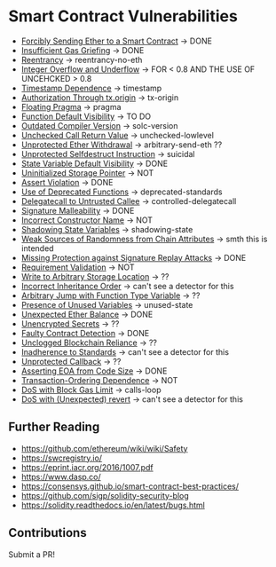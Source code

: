 # Smart Contract Vulnerabilities

- [Forcibly Sending Ether to a Smart Contract](/vulnerabilities/forcibly-sending-ether.md) -> DONE 
- [Insufficient Gas Griefing](/vulnerabilities/insufficient-gas-griefing.md) -> DONE
- [Reentrancy](/vulnerabilities/reentrancy.md) -> reentrancy-no-eth
- [Integer Overflow and Underflow](/vulnerabilities/overflow-underflow.md) -> FOR < 0.8 AND THE USE OF UNCEHCKED > 0.8
- [Timestamp Dependence](/vulnerabilities/timestamp-dependence.md) -> timestamp
- [Authorization Through tx.origin](/vulnerabilities/authorization-txorigin.md) -> tx-origin
- [Floating Pragma](/vulnerabilities/floating-pragma.md) -> pragma
- [Function Default Visibility](/vulnerabilities/function-default-visibility.md) -> TO DO
- [Outdated Compiler Version](/vulnerabilities/outdated-compiler-version.md) -> solc-version
- [Unchecked Call Return Value](/vulnerabilities/unchecked-call-return-value.md) -> unchecked-lowlevel
- [Unprotected Ether Withdrawal](/vulnerabilities/unprotected-ether-withdrawal.md) -> arbitrary-send-eth ??
- [Unprotected Selfdestruct Instruction](/vulnerabilities/unprotected-selfdestruct.md) -> suicidal
- [State Variable Default Visibility](/vulnerabilities/state-variable-default-visibility.md) -> DONE
- [Uninitialized Storage Pointer](/vulnerabilities/uninitialized-storage-pointer.md) -> NOT
- [Assert Violation](/vulnerabilities/assert-violation.md) -> DONE
- [Use of Deprecated Functions](/vulnerabilities/use-of-deprecated-functions.md) -> deprecated-standards
- [Delegatecall to Untrusted Callee](/vulnerabilities/delegatecall-untrusted-callee.md) -> controlled-delegatecall
- [Signature Malleability](/vulnerabilities/signature-malleability.md) -> DONE
- [Incorrect Constructor Name](/vulnerabilities/incorrect-constructor.md) -> NOT
- [Shadowing State Variables](/vulnerabilities/shadowing-state-variables.md) -> shadowing-state
- [Weak Sources of Randomness from Chain Attributes](/vulnerabilities/weak-sources-randomness.md) -> smth this is intended
- [Missing Protection against Signature Replay Attacks](/vulnerabilities/missing-protection-signature-replay.md) -> DONE
- [Requirement Validation](/vulnerabilities/requirement-violation.md) -> NOT
- [Write to Arbitrary Storage Location](/vulnerabilities/arbitrary-storage-location.md) -> ??
- [Incorrect Inheritance Order](/vulnerabilities/incorrect-inheritance-order.md) -> can't see a detector for this
- [Arbitrary Jump with Function Type Variable](/vulnerabilities/arbitrary-jump-function-type.md) -> ??
- [Presence of Unused Variables](/vulnerabilities/unused-variables.md) -> unused-state
- [Unexpected Ether Balance](/vulnerabilities/unexpected-ether-balance.md) -> DONE
- [Unencrypted Secrets](/vulnerabilities/unencrypted-secrets.md) -> ??
- [Faulty Contract Detection](/vulnerabilities/faulty-contract-detection.md) -> DONE
- [Unclogged Blockchain Reliance](/vulnerabilities/unclogged-blockchain-reliance.md) -> ??
- [Inadherence to Standards](/vulnerabilities/inadherence-to-standards.md) -> can't see a detector for this
- [Unprotected Callback](/vulnerabilities/unprotected-callback.md) -> ??
- [Asserting EOA from Code Size](/vulnerabilities/asserting-eoa-from-code-size.md) -> DONE
- [Transaction-Ordering Dependence](/vulnerabilities/transaction-ordering-dependence.md) -> NOT
- [DoS with Block Gas Limit](/vulnerabilities/dos-gas-limit.md) -> calls-loop
- [DoS with (Unexpected) revert](/vulnerabilities/dos-revert.md) -> can't see a detector for this

## Further Reading

- https://github.com/ethereum/wiki/wiki/Safety
- https://swcregistry.io/
- https://eprint.iacr.org/2016/1007.pdf
- https://www.dasp.co/
- https://consensys.github.io/smart-contract-best-practices/
- https://github.com/sigp/solidity-security-blog
- https://solidity.readthedocs.io/en/latest/bugs.html

## Contributions

Submit a PR!
